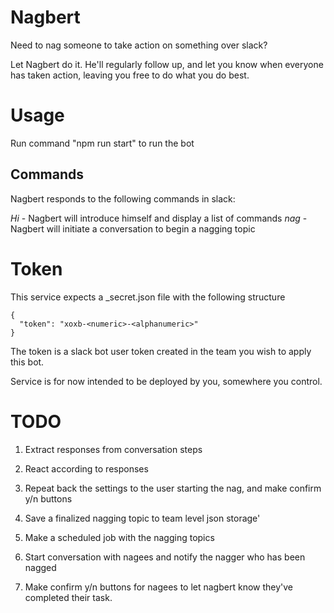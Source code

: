 # Nagbert
Need to nag someone to take action on something over slack?

Let Nagbert do it. He'll regularly follow up, and let you know when everyone has taken action, leaving you free to do what you do best.

# Usage

Run command "npm run start" to run the bot

## Commands

Nagbert responds to the following commands in slack:

*Hi* - Nagbert will introduce himself and display a list of commands
*nag* - Nagbert will initiate a conversation to begin a nagging topic

# Token

This service expects a _secret.json file with the following structure

    {
      "token": "xoxb-<numeric>-<alphanumeric>"
    }

The token is a slack bot user token created in the team you wish to apply this bot.

Service is for now intended to be deployed by you, somewhere you control.

# TODO

1. Extract responses from conversation steps
2. React according to responses
3. Repeat back the settings to the user starting the nag, and make confirm y/n buttons
4. Save a finalized nagging topic to team level json storage'

5. Make a scheduled job with the nagging topics
6. Start conversation with nagees and notify the nagger who has been nagged
7. Make confirm y/n buttons for nagees to let nagbert know they've completed their task.
